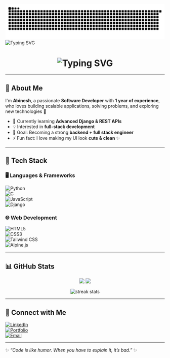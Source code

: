 <!-- 🐍 Contribution Snake -->
![Snake animation](https://github.com/Abinesh1702/Abinesh1702/blob/output/snake.svg)
![Typing SVG](https://readme-typing-svg.demolab.com?font=Fira+Code&weight=600&size=30&pause=900&width=700&lines=Hi%2C+I'm+Abinesh+V+%F0%9F%91%8B;Software+Developer+%F0%9F%92%BB;Python+%7C+Django+%7C+JavaScript+%7C+C;Clean+UI+lover+%E2%9C%A8+Always+Learning)



<h1 align="center">
  <img
    src="https://readme-typing-svg.demolab.com?font=Fira+Code&weight=600&size=30&pause=900&center=true&vCenter=true&width=700&lines=Hi%2C+I'm+Abinesh+V+%F0%9F%91%8B;Software+Developer+%F0%9F%92%BB;Python+%7C+Django+%7C+JavaScript+%7C+C;Clean+UI+lover+%E2%9C%A8+Always+Learning"
    alt="Typing SVG"
  />
</h1>


---

## 💫 About Me  

I'm **Abinesh**, a passionate **Software Developer** with **1 year of experience**, who loves building scalable applications, solving problems, and exploring new technologies 🚀  

- 🌱 Currently learning **Advanced Django & REST APIs**  
- 💡 Interested in **full-stack development**  
- 🎯 Goal: Becoming a strong **backend + full stack engineer**  
- ⚡ Fun fact: I love making my UI look **cute & clean** ✨  

---

## 🔧 Tech Stack  

### 🖥️ Languages & Frameworks  
![Python](https://img.shields.io/badge/Python-3776AB?style=for-the-badge&logo=python&logoColor=white)  
![C](https://img.shields.io/badge/C-00599C?style=for-the-badge&logo=c&logoColor=white)  
![JavaScript](https://img.shields.io/badge/JavaScript-F7DF1E?style=for-the-badge&logo=javascript&logoColor=black)  
![Django](https://img.shields.io/badge/Django-092E20?style=for-the-badge&logo=django&logoColor=white)  

### 🌐 Web Development  
![HTML5](https://img.shields.io/badge/HTML5-E34F26?style=for-the-badge&logo=html5&logoColor=white)  
![CSS3](https://img.shields.io/badge/CSS3-1572B6?style=for-the-badge&logo=css3&logoColor=white)  
![Tailwind CSS](https://img.shields.io/badge/TailwindCSS-38B2AC?style=for-the-badge&logo=tailwind-css&logoColor=white)  
![Alpine.js](https://img.shields.io/badge/Alpine.js-77C1D2?style=for-the-badge&logo=alpine.js&logoColor=black)  

---

## 📊 GitHub Stats  

<p align="center">
  <img src="https://github-readme-stats.vercel.app/api?username=Abinesh1702&show_icons=true&theme=radical" height="165"/>
  <img src="https://github-readme-stats.vercel.app/api/top-langs/?username=Abinesh1702&layout=compact&theme=radical" height="165"/>
</p>

<p align="center">
  <img src="https://github-readme-streak-stats.herokuapp.com/?user=Abinesh1702&theme=radical" alt="streak stats" height="165"/>
</p>

---

## 🌟 Connect with Me  

[![LinkedIn](https://img.shields.io/badge/LinkedIn-0A66C2?style=for-the-badge&logo=linkedin&logoColor=white)](https://www.linkedin.com/)  
[![Portfolio](https://img.shields.io/badge/Portfolio-FF4088?style=for-the-badge&logo=vercel&logoColor=white)](https://yourportfolio.com)  
[![Email](https://img.shields.io/badge/Email-D14836?style=for-the-badge&logo=gmail&logoColor=white)](mailto:your@email.com)  

---

✨ _“Code is like humor. When you have to explain it, it’s bad.”_ ✨
